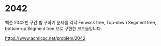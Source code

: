 # 2042
백준 2042번 구간 합 구하기 문제를 각각 Fenwick tree, Top-down Segment tree, bottom-up Segment tree 으로 구현한 코드들입니다. 
    
https://www.acmicpc.net/problem/2042
 
